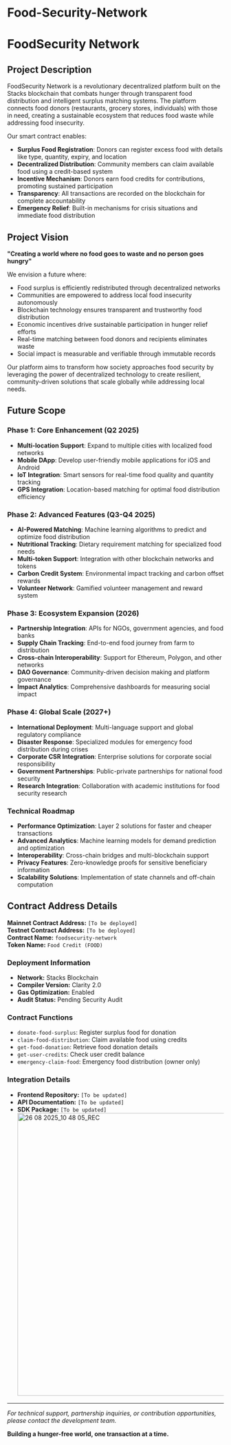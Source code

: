 # Food-Security-Network
# FoodSecurity Network

## Project Description

FoodSecurity Network is a revolutionary decentralized platform built on the Stacks blockchain that combats hunger through transparent food distribution and intelligent surplus matching systems. The platform connects food donors (restaurants, grocery stores, individuals) with those in need, creating a sustainable ecosystem that reduces food waste while addressing food insecurity.

Our smart contract enables:
- **Surplus Food Registration**: Donors can register excess food with details like type, quantity, expiry, and location
- **Decentralized Distribution**: Community members can claim available food using a credit-based system
- **Incentive Mechanism**: Donors earn food credits for contributions, promoting sustained participation
- **Transparency**: All transactions are recorded on the blockchain for complete accountability
- **Emergency Relief**: Built-in mechanisms for crisis situations and immediate food distribution

## Project Vision

**"Creating a world where no food goes to waste and no person goes hungry"**

We envision a future where:
- Food surplus is efficiently redistributed through decentralized networks
- Communities are empowered to address local food insecurity autonomously
- Blockchain technology ensures transparent and trustworthy food distribution
- Economic incentives drive sustainable participation in hunger relief efforts
- Real-time matching between food donors and recipients eliminates waste
- Social impact is measurable and verifiable through immutable records

Our platform aims to transform how society approaches food security by leveraging the power of decentralized technology to create resilient, community-driven solutions that scale globally while addressing local needs.

## Future Scope

### Phase 1: Core Enhancement (Q2 2025)
- **Multi-location Support**: Expand to multiple cities with localized food networks
- **Mobile DApp**: Develop user-friendly mobile applications for iOS and Android
- **IoT Integration**: Smart sensors for real-time food quality and quantity tracking
- **GPS Integration**: Location-based matching for optimal food distribution efficiency

### Phase 2: Advanced Features (Q3-Q4 2025)
- **AI-Powered Matching**: Machine learning algorithms to predict and optimize food distribution
- **Nutritional Tracking**: Dietary requirement matching for specialized food needs
- **Multi-token Support**: Integration with other blockchain networks and tokens
- **Carbon Credit System**: Environmental impact tracking and carbon offset rewards
- **Volunteer Network**: Gamified volunteer management and reward system

### Phase 3: Ecosystem Expansion (2026)
- **Partnership Integration**: APIs for NGOs, government agencies, and food banks
- **Supply Chain Tracking**: End-to-end food journey from farm to distribution
- **Cross-chain Interoperability**: Support for Ethereum, Polygon, and other networks
- **DAO Governance**: Community-driven decision making and platform governance
- **Impact Analytics**: Comprehensive dashboards for measuring social impact

### Phase 4: Global Scale (2027+)
- **International Deployment**: Multi-language support and global regulatory compliance
- **Disaster Response**: Specialized modules for emergency food distribution during crises
- **Corporate CSR Integration**: Enterprise solutions for corporate social responsibility
- **Government Partnerships**: Public-private partnerships for national food security
- **Research Integration**: Collaboration with academic institutions for food security research

### Technical Roadmap
- **Performance Optimization**: Layer 2 solutions for faster and cheaper transactions
- **Advanced Analytics**: Machine learning models for demand prediction and optimization
- **Interoperability**: Cross-chain bridges and multi-blockchain support
- **Privacy Features**: Zero-knowledge proofs for sensitive beneficiary information
- **Scalability Solutions**: Implementation of state channels and off-chain computation

## Contract Address Details

**Mainnet Contract Address:** `[To be deployed]`  
**Testnet Contract Address:** `[To be deployed]`  
**Contract Name:** `foodsecurity-network`  
**Token Name:** `Food Credit (FOOD)`  

### Deployment Information
- **Network:** Stacks Blockchain
- **Compiler Version:** Clarity 2.0
- **Gas Optimization:** Enabled
- **Audit Status:** Pending Security Audit

### Contract Functions
- `donate-food-surplus`: Register surplus food for donation
- `claim-food-distribution`: Claim available food using credits
- `get-food-donation`: Retrieve food donation details
- `get-user-credits`: Check user credit balance
- `emergency-claim-food`: Emergency food distribution (owner only)

### Integration Details
- **Frontend Repository:** `[To be updated]`
- **API Documentation:** `[To be updated]`
- **SDK Package:** `[To be updated]`
  <img width="1275" height="656" alt="26 08 2025_10 48 05_REC" src="https://github.com/user-attachments/assets/85223a6b-89c8-4252-9fa4-997c206a7192" />


---

*For technical support, partnership inquiries, or contribution opportunities, please contact the development team.*

**Building a hunger-free world, one transaction at a time.**
